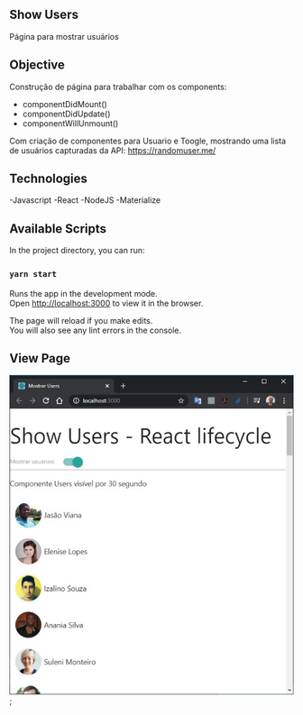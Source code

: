 ## Show Users

Página para mostrar usuários

## Objective

Construção de página para trabalhar com os components:

- componentDidMount() 
- componentDidUpdate()
- componentWillUnmount()

Com criação de componentes para Usuario e Toogle, mostrando uma lista de usuários capturadas da API: https://randomuser.me/

## Technologies

-Javascript
-React
-NodeJS
-Materialize

## Available Scripts

In the project directory, you can run:

### `yarn start`

Runs the app in the development mode.<br />
Open [http://localhost:3000](http://localhost:3000) to view it in the browser.

The page will reload if you make edits.<br />
You will also see any lint errors in the console.

## View Page

![](https://github.com/brigor7/showUsers/blob/master/view.jpg);
